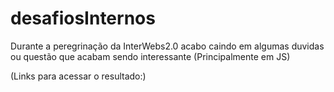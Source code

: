 # desafiosInternos
Durante a peregrinação da InterWebs2.0 acabo caindo em algumas duvidas ou questão que acabam sendo interessante (Principalmente em JS)

(Links para acessar o resultado:)